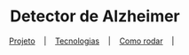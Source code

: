 <h1 align='center'>
  Detector de Alzheimer
</h1>

<p align='center'>
  <a href='#'>Projeto</a> &nbsp;&nbsp;&nbsp;|&nbsp;&nbsp;&nbsp;
  <a href='#'>Tecnologias</a> &nbsp;&nbsp;&nbsp;|&nbsp;&nbsp;&nbsp;
  <a href='#'>Como rodar</a> &nbsp;&nbsp;&nbsp;|&nbsp;&nbsp;&nbsp;
</p>

<p align='center' style='padding-top:5px'>

</p>
